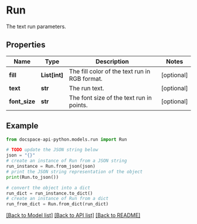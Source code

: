 # Run
The text run parameters.

## Properties

Name | Type | Description | Notes
------------ | ------------- | ------------- | -------------
**fill** | **List[int]** | The fill color of the text run in RGB format. | [optional] 
**text** | **str** | The run text. | [optional] 
**font_size** | **str** | The font size of the text run in points. | [optional] 

## Example

```python
from docspace-api-python.models.run import Run

# TODO update the JSON string below
json = "{}"
# create an instance of Run from a JSON string
run_instance = Run.from_json(json)
# print the JSON string representation of the object
print(Run.to_json())

# convert the object into a dict
run_dict = run_instance.to_dict()
# create an instance of Run from a dict
run_from_dict = Run.from_dict(run_dict)
```
[[Back to Model list]](../README.md#documentation-for-models) [[Back to API list]](../README.md#documentation-for-api-endpoints) [[Back to README]](../README.md)


